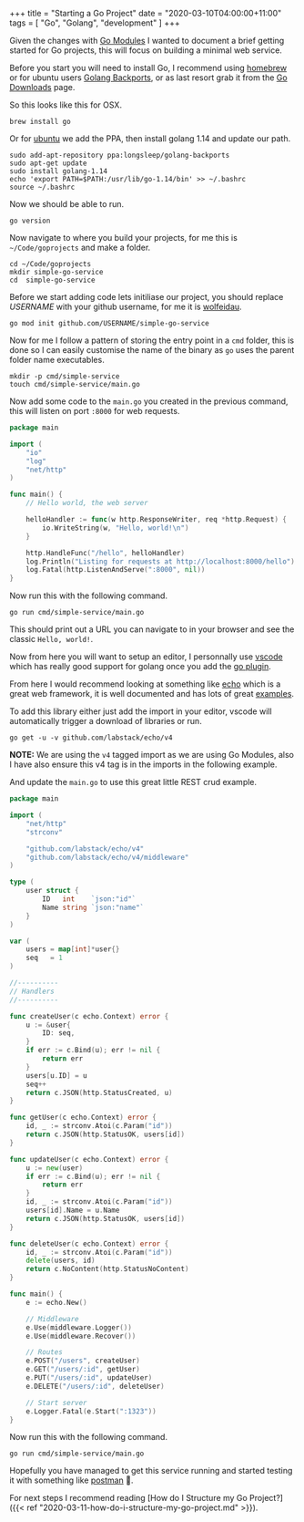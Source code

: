 +++
title = "Starting a Go Project"
date = "2020-03-10T04:00:00+11:00"
tags = [ "Go", "Golang", "development" ]
+++

Given the changes with [Go Modules](https://blog.golang.org/using-go-modules) I wanted to document a brief getting started for Go projects, this will focus on building a minimal web service.

Before you start you will need to install Go, I recommend using [homebrew](https://brew.sh/) or for ubuntu users [Golang Backports](https://launchpad.net/~longsleep/+archive/ubuntu/golang-backports), or as last resort grab it from the [Go Downloads](https://golang.org/dl/) page.

So this looks like this for OSX.

```
brew install go
```

Or for [ubuntu](https://ubuntu.com/) we add the PPA, then install golang 1.14 and update our path.

```
sudo add-apt-repository ppa:longsleep/golang-backports
sudo apt-get update
sudo install golang-1.14
echo 'export PATH=$PATH:/usr/lib/go-1.14/bin' >> ~/.bashrc
source ~/.bashrc
```

Now we should be able to run.

```
go version
```

Now navigate to where you build your projects, for me this is `~/Code/goprojects` and make a folder.

```
cd ~/Code/goprojects
mkdir simple-go-service
cd  simple-go-service
```

Before we start adding code lets initiliase our project, you should replace *USERNAME* with your github username, for me it is [wolfeidau](https://github.com/wolfeidau).

```
go mod init github.com/USERNAME/simple-go-service
```

Now for me I follow a pattern of storing the entry point in a `cmd` folder, this is done so I can easily customise the name of the binary as `go` uses the parent folder name executables.

```
mkdir -p cmd/simple-service
touch cmd/simple-service/main.go
```

Now add some code to the `main.go` you created in the previous command, this will listen on port `:8000` for web requests.

```go
package main

import (
	"io"
	"log"
	"net/http"
)

func main() {
	// Hello world, the web server

	helloHandler := func(w http.ResponseWriter, req *http.Request) {
		io.WriteString(w, "Hello, world!\n")
	}

	http.HandleFunc("/hello", helloHandler)
    log.Println("Listing for requests at http://localhost:8000/hello")
	log.Fatal(http.ListenAndServe(":8000", nil))
}
```

Now run this with the following command.

```
go run cmd/simple-service/main.go
```

This should print out a URL you can navigate to in your browser and see the classic `Hello, world!`.

Now from here you will want to setup an editor, I personnally use [vscode](https://code.visualstudio.com/) which has really good support for golang once you add the [go plugin](https://github.com/Microsoft/vscode-go).

From here I would recommend looking at something like [echo](https://echo.labstack.com/) which is a great web framework, it is well documented and has lots of great [examples](https://github.com/labstack/echox/tree/master/cookbook).

To add this library either just add the import in your editor, vscode will automatically trigger a download of libraries or run.

```
go get -u -v github.com/labstack/echo/v4
```

**NOTE:** We are using the `v4` tagged import as we are using Go Modules, also I have also ensure this v4 tag is in the imports in the following example.

And update the `main.go` to use this great little REST crud example.

```go
package main

import (
	"net/http"
	"strconv"

	"github.com/labstack/echo/v4"
	"github.com/labstack/echo/v4/middleware"
)

type (
	user struct {
		ID   int    `json:"id"`
		Name string `json:"name"`
	}
)

var (
	users = map[int]*user{}
	seq   = 1
)

//----------
// Handlers
//----------

func createUser(c echo.Context) error {
	u := &user{
		ID: seq,
	}
	if err := c.Bind(u); err != nil {
		return err
	}
	users[u.ID] = u
	seq++
	return c.JSON(http.StatusCreated, u)
}

func getUser(c echo.Context) error {
	id, _ := strconv.Atoi(c.Param("id"))
	return c.JSON(http.StatusOK, users[id])
}

func updateUser(c echo.Context) error {
	u := new(user)
	if err := c.Bind(u); err != nil {
		return err
	}
	id, _ := strconv.Atoi(c.Param("id"))
	users[id].Name = u.Name
	return c.JSON(http.StatusOK, users[id])
}

func deleteUser(c echo.Context) error {
	id, _ := strconv.Atoi(c.Param("id"))
	delete(users, id)
	return c.NoContent(http.StatusNoContent)
}

func main() {
	e := echo.New()

	// Middleware
	e.Use(middleware.Logger())
	e.Use(middleware.Recover())

	// Routes
	e.POST("/users", createUser)
	e.GET("/users/:id", getUser)
	e.PUT("/users/:id", updateUser)
	e.DELETE("/users/:id", deleteUser)

	// Start server
	e.Logger.Fatal(e.Start(":1323"))
}
```

Now run this with the following command.

```
go run cmd/simple-service/main.go
```

Hopefully you have managed to get this service running and started testing it with something like [postman](https://www.postman.com/) :tada:.

For next steps I recommend reading [How do I Structure my Go Project?]({{< ref "2020-03-11-how-do-i-structure-my-go-project.md" >}}).
